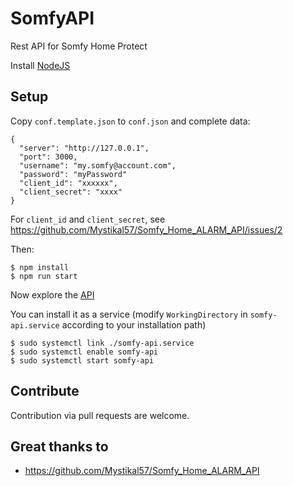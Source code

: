 # SomfyAPI

Rest API for Somfy Home Protect

Install [NodeJS](https://nodejs.org/en/download/) 
 
## Setup

Copy `conf.template.json` to `conf.json` and complete data:

    {
      "server": "http://127.0.0.1",
      "port": 3000,
      "username": "my.somfy@account.com",
      "password": "myPassword"
      "client_id": "xxxxxx",
      "client_secret": "xxxx"
    }

For `client_id` and `client_secret`, see https://github.com/Mystikal57/Somfy_Home_ALARM_API/issues/2

Then:

    $ npm install
    $ npm run start

Now explore the [API](./API.md)

You can install it as a service (modify `WorkingDirectory` in `somfy-api.service` according to your installation path)

    $ sudo systemctl link ./somfy-api.service
    $ sudo systemctl enable somfy-api
    $ sudo systemctl start somfy-api

## Contribute

Contribution via pull requests are welcome. 

## Great thanks to

- https://github.com/Mystikal57/Somfy_Home_ALARM_API
